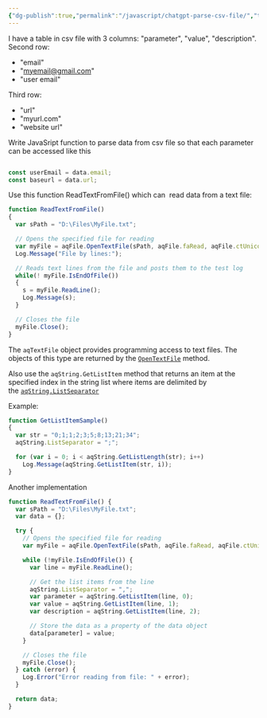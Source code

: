```yaml
---
{"dg-publish":true,"permalink":"/javascript/chatgpt-parse-csv-file/","tags":["javascript"]}
---
```



I have a table in  csv file with 3 columns: "parameter", "value", "description". 
Second row:
- "email"
- "myemail@gmail.com"
- "user email"

Third row:
- "url"
- "myurl.com"
- "website url"
  
Write JavaSript function to parse data from csv file so that each parameter can be accessed like this
```js

const userEmail = data.email;
const baseurl = data.url;
 ```
Use this function ReadTextFromFile() which can  read data from a text file: 

```js
function ReadTextFromFile()
{
  var sPath = "D:\Files\MyFile.txt";

  // Opens the specified file for reading
  var myFile = aqFile.OpenTextFile(sPath, aqFile.faRead, aqFile.ctUnicode);
  Log.Message("File by lines:");

  // Reads text lines from the file and posts them to the test log
  while(! myFile.IsEndOfFile())
  {
    s = myFile.ReadLine();
    Log.Message(s);
  }

  // Closes the file
  myFile.Close();
}
```
The `aqTextFile` object provides programming access to text files. The objects of this type are returned by the [`OpenTextFile`](https://support.smartbear.com/testcomplete/docs/reference/program-objects/aqfile/opentextfile.html) method.


Also use the `aqString.GetListItem` method that returns an item at the specified index in the string list where items are delimited by the [`aqString.ListSeparator`](https://support.smartbear.com/testcomplete/docs/reference/program-objects/aqstring/listseparator.html)

Example:


```js
function GetListItemSample()
{
  var str = "0;1;1;2;3;5;8;13;21;34";
  aqString.ListSeparator = ";";

  for (var i = 0; i < aqString.GetListLength(str); i++)
    Log.Message(aqString.GetListItem(str, i));
}
```



Another implementation

```js
function ReadTextFromFile() {
  var sPath = "D:\Files\MyFile.txt";
  var data = {};

  try {
    // Opens the specified file for reading
    var myFile = aqFile.OpenTextFile(sPath, aqFile.faRead, aqFile.ctUnicode);

    while (!myFile.IsEndOfFile()) {
      var line = myFile.ReadLine();

      // Get the list items from the line
      aqString.ListSeparator = ",";
      var parameter = aqString.GetListItem(line, 0);
      var value = aqString.GetListItem(line, 1);
      var description = aqString.GetListItem(line, 2);

      // Store the data as a property of the data object
      data[parameter] = value;
    }

    // Closes the file
    myFile.Close();
  } catch (error) {
    Log.Error("Error reading from file: " + error);
  }

  return data;
}

```
